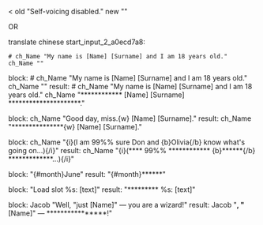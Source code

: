 <
    old "Self-voicing disabled."
    new ""

OR

translate chinese start_input_2_a0ecd7a8:

    # ch_Name "My name is [Name] [Surname] and I am 18 years old."
    ch_Name ""




block:
    # ch_Name "My name is [Name] [Surname] and I am 18 years old."
    ch_Name ""
result:
    # ch_Name "My name is [Name] [Surname] and I am 18 years old." 
    ch_Name "************ [Name] [Surname] *********************."

block:
    ch_Name "Good day, miss.{w} [Name] [Surname]."
result:
    ch_Name "***************{w} [Name] [Surname]."

block:
    ch_Name "{i}(I am 99%% sure Don and {b}Olivia{/b} know what's going on...){/i}"
result:
    ch_Name "{i}(**** 99%% ************ {b}******{/b} *************...){/i}"

block:
    "{#month}June"
result:
    "{#month}******"

block:
    "Load slot %s: [text]"
result:
    "********* %s: [text]"

block:
    Jacob "Well, \"just [Name]\" — you are a wizard!"
result:
    Jacob "****, \"**** [Name]\" — ****************!"
	
>